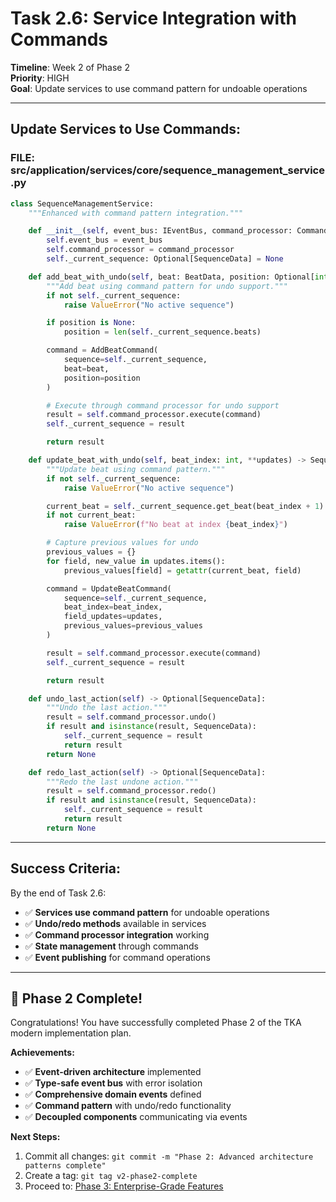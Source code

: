 # **Task 2.6: Service Integration with Commands**

**Timeline**: Week 2 of Phase 2  
**Priority**: HIGH  
**Goal**: Update services to use command pattern for undoable operations

---

## **Update Services to Use Commands:**

### **FILE: src/application/services/core/sequence_management_service.py**

```python
class SequenceManagementService:
    """Enhanced with command pattern integration."""

    def __init__(self, event_bus: IEventBus, command_processor: CommandProcessor):
        self.event_bus = event_bus
        self.command_processor = command_processor
        self._current_sequence: Optional[SequenceData] = None

    def add_beat_with_undo(self, beat: BeatData, position: Optional[int] = None) -> SequenceData:
        """Add beat using command pattern for undo support."""
        if not self._current_sequence:
            raise ValueError("No active sequence")

        if position is None:
            position = len(self._current_sequence.beats)

        command = AddBeatCommand(
            sequence=self._current_sequence,
            beat=beat,
            position=position
        )

        # Execute through command processor for undo support
        result = self.command_processor.execute(command)
        self._current_sequence = result

        return result

    def update_beat_with_undo(self, beat_index: int, **updates) -> SequenceData:
        """Update beat using command pattern."""
        if not self._current_sequence:
            raise ValueError("No active sequence")

        current_beat = self._current_sequence.get_beat(beat_index + 1)  # beat_number is 1-indexed
        if not current_beat:
            raise ValueError(f"No beat at index {beat_index}")

        # Capture previous values for undo
        previous_values = {}
        for field, new_value in updates.items():
            previous_values[field] = getattr(current_beat, field)

        command = UpdateBeatCommand(
            sequence=self._current_sequence,
            beat_index=beat_index,
            field_updates=updates,
            previous_values=previous_values
        )

        result = self.command_processor.execute(command)
        self._current_sequence = result

        return result

    def undo_last_action(self) -> Optional[SequenceData]:
        """Undo the last action."""
        result = self.command_processor.undo()
        if result and isinstance(result, SequenceData):
            self._current_sequence = result
            return result
        return None

    def redo_last_action(self) -> Optional[SequenceData]:
        """Redo the last undone action."""
        result = self.command_processor.redo()
        if result and isinstance(result, SequenceData):
            self._current_sequence = result
            return result
        return None
```

---

## **Success Criteria:**

By the end of Task 2.6:

- ✅ **Services use command pattern** for undoable operations
- ✅ **Undo/redo methods** available in services
- ✅ **Command processor integration** working
- ✅ **State management** through commands
- ✅ **Event publishing** for command operations

---

## **🎉 Phase 2 Complete!**

Congratulations! You have successfully completed Phase 2 of the TKA modern implementation plan.

**Achievements:**

- ✅ **Event-driven architecture** implemented
- ✅ **Type-safe event bus** with error isolation
- ✅ **Comprehensive domain events** defined
- ✅ **Command pattern** with undo/redo functionality
- ✅ **Decoupled components** communicating via events

**Next Steps:**

1. Commit all changes: `git commit -m "Phase 2: Advanced architecture patterns complete"`
2. Create a tag: `git tag v2-phase2-complete`
3. Proceed to: [Phase 3: Enterprise-Grade Features](../../phase3_enterprise_features/week1_cross_language_api/01_rest_api_layer.md)
